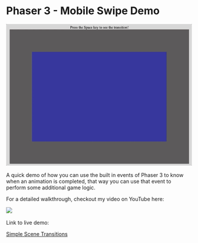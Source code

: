 # Phaser 3 - Mobile Swipe Demo

![demo](docs/example.gif)

A quick demo of how you can use the built in events of Phaser 3 to know when an animation is completed, that way you can use that event to perform some additional game logic.

For a detailed walkthrough, checkout my video on YouTube here:

[<img src="https://i.ytimg.com/vi/jZtVciBkxjU/hqdefault.jpg">](https://youtu.be/jZtVciBkxjU 'Phaser 3 Mastery: Effortless Fade-In and Fade-Out Scene Transitions')

Link to live demo:

[Simple Scene Transitions](https://devshareacademy.github.io/code-examples-from-my-video-content/phaser-3/simple-scene-transitions/index.html)
